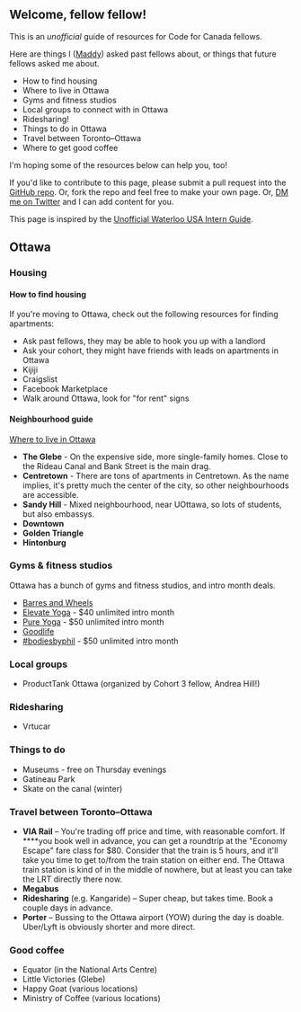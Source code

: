 ## Welcome, fellow fellow!

This is an _unofficial_ guide of resources for Code for Canada fellows.

Here are things I ([Maddy](https://twitter.com/madsewins)) asked past fellows about, or things that future fellows asked me about.

* How to find housing
* Where to live in Ottawa
* Gyms and fitness studios
* Local groups to connect with in Ottawa
* Ridesharing!
* Things to do in Ottawa
* Travel between Toronto–Ottawa
* Where to get good coffee

I'm hoping some of the resources below can help you, too!

If you'd like to contribute to this page, please submit a pull request into the [GitHub repo](https://github.com/mkewins/unofficial-c4c-fellow-guide). Or, fork the repo and feel free to make your own page. Or, [DM me on Twitter](https://twitter.com/madsewins) and I can add content for you.

This page is inspired by the [Unofficial Waterloo USA Intern Guide](https://stephenholiday.com/Unofficial-Waterloo-USA-Intern-Guide/).

## Ottawa

### Housing

#### How to find housing

If you're moving to Ottawa, check out the following resources for finding apartments:

* Ask past fellows, they may be able to hook you up with a landlord
* Ask your cohort, they might have friends with leads on apartments in Ottawa
* Kijiji
* Craigslist
* Facebook Marketplace
* Walk around Ottawa, look for "for rent" signs

#### Neighbourhood guide

[Where to live in Ottawa](https://moving2canada.com/where-to-live-in-ottawa/)

* **The Glebe** - On the expensive side, more single-family homes. Close to the Rideau Canal and Bank Street is the main drag.
* **Centretown** - There are tons of apartments in Centretown. As the name implies, it's pretty much the center of the city, so other neighbourhoods are accessible.
* **Sandy Hill** - Mixed neighbourhood, near UOttawa, so lots of students, but also embassys.
* **Downtown**
* **Golden Triangle**
* **Hintonburg**

### Gyms & fitness studios

Ottawa has a bunch of gyms and fitness studios, and intro month deals.

* [Barres and Wheels](https://barresandwheels.com/)
* [Elevate Yoga](http://elevateyoga.ca/) - $40 unlimited intro month
* [Pure Yoga](https://www.pureyogaottawa.com/) - $50 unlimited intro month
* [Goodlife](https://www.goodlifefitness.com/)
* [#bodiesbyphil](https://bodiesbyphil.com/) - $50 unlimited intro month

### Local groups

* ProductTank Ottawa (organized by Cohort 3 fellow, Andrea Hill!)

### Ridesharing

* Vrtucar

### Things to do

* Museums - free on Thursday evenings
* Gatineau Park
* Skate on the canal (winter)

### Travel between Toronto–Ottawa

* **VIA Rail** – You're trading off price and time, with reasonable comfort. If ****you book well in advance, you can get a roundtrip at the "Economy Escape" fare class for $80. Consider that the train is 5 hours, and it'll take you time to get to/from the train station on either end. The Ottawa train station is kind of in the middle of nowhere, but at least you can take the LRT directly there now.
* **Megabus**
* **Ridesharing** (e.g. Kangaride) – Super cheap, but takes time. Book a couple days in advance.
* **Porter** – Bussing to the Ottawa airport (YOW) during the day is doable. Uber/Lyft is obviously shorter and more direct.

### Good coffee

* Equator (in the National Arts Centre)
* Little Victories (Glebe)
* Happy Goat (various locations)
* Ministry of Coffee (various locations)
